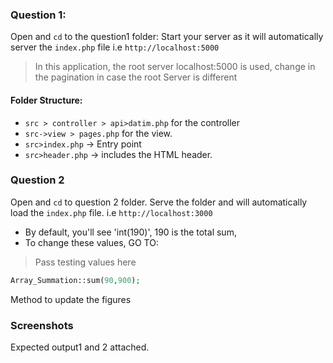 ### Question 1:
Open and `cd` to the question1 folder:
Start your server as it will automatically server the `index.php` file i.e 
``http://localhost:5000``

> In this application, the root server localhost:5000 is used, change in the pagination in case the root Server is different

#### Folder Structure:
- `src > controller > api>datim.php` for the controller
- `src->view > pages.php` for the view.
- `src>index.php` -> Entry point
- `src>header.php` -> includes the HTML header.
### Question 2
Open and `cd` to question 2 folder.
Serve the folder and will automatically load the `index.php` file.
i.e ``http://localhost:3000``
- By default, you'll see 'int(190)', 190 is the total sum,
- To change these values, GO TO:

> Pass testing values here
```php 
Array_Summation::sum(90,900);
```
Method to update the figures


### Screenshots
Expected output1 and 2 attached.
